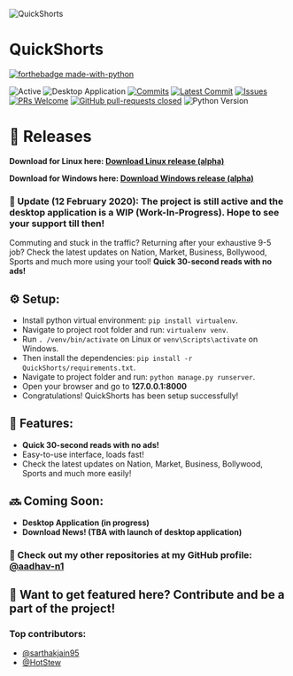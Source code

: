 ![QuickShorts](https://repository-images.githubusercontent.com/207124735/537c2700-3b96-11ea-845c-5dc973bb8b9c)
# QuickShorts

[![forthebadge made-with-python](http://ForTheBadge.com/images/badges/made-with-python.svg)](https://www.python.org/)

![Active](https://img.shields.io/badge/Active-Yes-006d5b)
![Desktop Application](https://img.shields.io/badge/Desktop%20Application-Coming%20Soon-0066ff)
[![Commits](https://badgen.net/github/commits/aadhav-n1/QuickShorts)](https://github.com/aadhav-n1/QuickShorts/commits/master)
[![Latest Commit](https://badgen.net/github/last-commit/aadhav-n1/QuickShorts)](https://github.com/aadhav-n1/QuickShorts/commits/master)
[![Issues](https://badgen.net/github/issues/aadhav-n1/QuickShorts)](https://GitHub.com/aadhav-n1/QuickShorts/issues/)
[![PRs Welcome](https://badgen.net/github/prs/aadhav-n1/QuickShorts)](https://GitHub.com/aadhav-n1/QuickShorts/pull/)
[![GitHub pull-requests closed](https://badgen.net/github/closed-prs/aadhav-n1/QuickShorts)](https://GitHub.com/aadhav-n1/QuickShorts/pull/)
![Python Version](https://img.shields.io/badge/Python%20Version-3.7-informational)


# :rocket: Releases

**Download for Linux here: [Download Linux release (alpha)](https://github.com/aadhav-n1/QuickShorts/releases/download/v1.0.a/QuickShorts-v1.0.a-Linux)**

**Download for Windows here: [Download Windows release (alpha)](https://github.com/aadhav-n1/QuickShorts/releases/download/v1.0.a/QuickShorts-v1.0.a-Windows.exe)**

### **:mega: Update (12 February 2020): The project is still active and the desktop application is a WIP (Work-In-Progress). Hope to see your support till then!**




Commuting and stuck in the traffic? Returning after your exhaustive 9-5 job? Check the latest updates on Nation, Market, Business, Bollywood, Sports and much more using your tool! **Quick 30-second reads with no ads!**

## :gear: Setup:
- Install python virtual environment: `pip install virtualenv`.
- Navigate to project root folder and run: `virtualenv venv`.
- Run `. /venv/bin/activate` on Linux or `venv\Scripts\activate` on Windows.
- Then install the dependencies: `pip install -r QuickShorts/requirements.txt`.
- Navigate to project folder and run: `python manage.py runserver`.
- Open your browser and go to **127.0.0.1:8000**
- Congratulations! QuickShorts has been setup successfully!

## :page_with_curl: Features:
- **Quick 30-second reads with no ads!**
- Easy-to-use interface, loads fast! 
- Check the latest updates on Nation, Market, Business, Bollywood, Sports and much more easily!

## :soon: Coming Soon:
- **Desktop Application (in progress)**
- **Download News! (TBA with launch of desktop application)**

### :link: Check out my other repositories at my GitHub profile: [@aadhav-n1](https://github.com/aadhav-n1)

## :medal_sports: Want to get featured here? Contribute and be a part of the project!
### Top contributors: 

- [@sarthakjain95](https://github.com/sarthakjain95)
- [@HotStew](https://github.com/HotStew)
